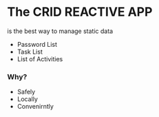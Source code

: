 # The CRID REACTIVE APP

is the best way to manage static data

- Password List
- Task List
- List of Activities

### Why?

- Safely
- Locally
- Convenirntly